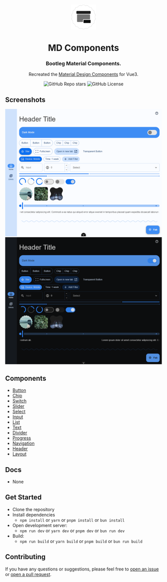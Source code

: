<div align="center">

<a href="https://sle.okyle.xyz"><img src="public/assets/logo-2.png" alt="@okyle/material" title="See in action" width="80"></a>

# MD Components

### Bootleg Material Components.

Recreated the [Material Design Components](https://github.com/material-components/material-components-web) for Vue3.

![GitHub Repo stars](https://img.shields.io/github/stars/obillekyle/components)
![GitHub License](https://img.shields.io/github/license/obillekyle/components)

</div>

## Screenshots

![Components in Light Mode](public/assets/preview-light.png)
![Components in Dark Mode](public/assets/preview-dark.png)

## Components

- [Button](/src/components/Button)
- [Chip](/src/components/Chip)
- [Switch](/src/components/Switch)
- [Slider](/src/components/Slider)
- [Select](/src/components/Select)
- [Input](/src/components/Input)
- [List](/src/components/List)
- [Text](/src/components/Text)
- [Divider](/src/components/Divider)
- [Progress](/src/components/Progress)
- [Navigation](/src/components/Navigation)
- [Header](/src/components/Header)
- [Layout](/src/components/Layout)

## Docs

- None

## Get Started

- Clone the repository
- Install dependencies
  - `npm install` or `yarn` or `pnpm install` or `bun install`
- Open development server:
  - `npm run dev` or `yarn dev` or `pnpm dev` or `bun run dev`
- Build:
  - `npm run build` or `yarn build` or `pnpm build` or `bun run build`

## Contributing

If you have any questions or suggestions, please feel free to [open an issue](https://github.com/obillekyle/components/issues) or [open a pull request](https://github.com/obillekyle/components/pulls).
